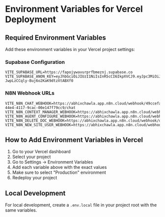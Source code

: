 # Environment Variables for Vercel Deployment

## Required Environment Variables

Add these environment variables in your Vercel project settings:

### Supabase Configuration
```
VITE_SUPABASE_URL=https://fapojywavurprfbmeznj.supabase.co
VITE_SUPABASE_ANON_KEY=eyJhbGciOiJIUzI1NiIsInR5cCI6IkpXVCJ9.eyJpc3MiOiJzdXBhYmFzZSIsInJlZiI6ImZhcG9qeXdhdnVycHJmYm1lem5qIiwicm9sZSI6ImFub24iLCJpYXQiOjE3NTQ5NTY2OTIsImV4cCI6MjA3MDUzMjY5Mn0.t970PnmFpE_-JwpLzCCqly-Buj6o2KaK9dtzXtABXf0
```

### N8N Webhook URLs
```
VITE_N8N_CHAT_WEBHOOK=https://abhixchawla.app.n8n.cloud/webhook/49ccefa1-44e4-4117-9cac-00e147f79cc9/chat
VITE_N8N_CONTEXT_MANAGER_WEBHOOK=https://abhixchawla.app.n8n.cloud/webhook/contextmanager
VITE_N8N_AGENT_CONFIGURE_WEBHOOK=https://abhixchawla.app.n8n.cloud/webhook/agentconfigure
VITE_N8N_DELETE_DOC_WEBHOOK=https://abhixchawla.app.n8n.cloud/webhook/deletedoc
VITE_N8N_NEW_SITE_USER_WEBHOOK=https://abhixchawla.app.n8n.cloud/webhook/newsiteuser
```

## How to Add Environment Variables in Vercel

1. Go to your Vercel dashboard
2. Select your project
3. Go to Settings → Environment Variables
4. Add each variable above with the exact values
5. Make sure to select "Production" environment
6. Redeploy your project

## Local Development

For local development, create a `.env.local` file in your project root with the same variables.
